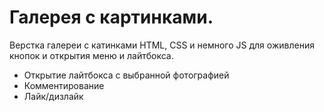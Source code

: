 # Галерея с картинками.

Верстка галереи с катинками HTML, CSS и немного JS для оживления кнопок и открытия меню и лайтбокса.

- Открытие лайтбокса с выбранной фотографией
- Комментирование
- Лайк/дизлайк
